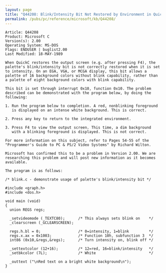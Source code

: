 ```yaml
---
layout: page
title: "Q44208: Blink/Intensity Bit Not Restored by Environment in QuickC"
permalink: /pubs/pc/reference/microsoft/kb/Q44208/
---
```


	Article: Q44208
	Product: Microsoft C
	Version(s): 2.00
	Operating System: MS-DOS
	Flags: ENDUSER | buglist2.00
	Last Modified: 18-MAY-1989
	
	When QuickC restores the output screen (e.g. after pressing F4), the
	palette's blink/intensity bit is not correctly restored when it is set
	to intensity. On an EGA, VGA, or MCGA display, this bit allows a
	palette of 16 background colors without blink capability, rather than
	a palette of eight background colors with blink capability.
	
	This bit is set through interrupt 0x10, function 0x10. The problem
	described can be demonstrated with the program below, by doing the
	following:
	
	1. Run the program below to completion. A red, nonblinking foreground
	   is displayed on an intense white background. This is correct.
	
	2. Press any key to return to the integrated environment.
	
	3. Press F4 to view the output screen. This time, a dim background
	   with a blinking foreground is displayed. This is not correct.
	
	For more information on this subject, refer to Pages 54-55 of the
	"Programmer's Guide to PC & PS/2 Video Systems" by Richard Wilton.
	
	Microsoft has confirmed this to be a problem in Version 2.00. We are
	researching this problem and will post new information as it becomes
	available.
	
	The program is as follows:
	
	/* blink.c - demonstrate usage of palette's blink/intensity bit */
	
	#include <graph.h>
	#include <dos.h>
	
	void main (void)
	{
	  union REGS regs;
	
	  _setvideomode (_TEXTC80);      /* This always sets blink on    */
	  _clearscreen (_GCLEARSCREEN);
	
	  regs.h.bl = 0;                 /* 0=intensity, 1=blink         */
	  regs.x.ax = 0x1003;            /* Function 10h, subfunction 3  */
	  int86 (0x10,&regs,&regs);      /* Turn intensity on, blink off */
	
	  _settextcolor (12+16);         /* 12=red, 16=blink/intensity   */
	  _setbkcolor (7L);              /* White                        */
	
	  _outtext ("\nRed text on a bright white background\n");
	}
